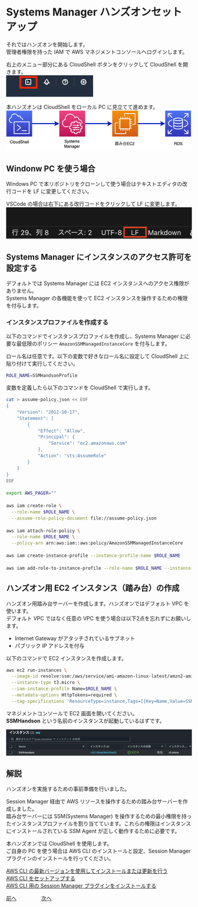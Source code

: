 # Systems Manager ハンズオンセットアップ

それではハンズオンを開始します。  
管理者権限を持った IAM で AWS マネジメントコンソールへログインします。  

右上のメニュー部分にある CloudShell ボタンをクリックして CloudShell を開きます。  
![img](img/cloudshell.png)   

本ハンズオンは CloudShell をローカル PC に見立てて進めます。    
![img](img/handson_diagram.drawio.png)

## Windonw PC を使う場合

Windows PC で本リポジトリをクローンして使う場合はテキストエディタの改行コードを LF に変更してください。  

VSCode の場合は右下にある改行コードをクリックして LF に変更します。  
![img](img/chap01_vscode_lf.png)


## Systems Manager にインスタンスのアクセス許可を設定する

デフォルトでは Systems Manager には EC2 インスタンスへのアクセス権限がありません。  
Systems Manager の各機能を使って EC2 インスタンスを操作するための権限を付与します。  

### インスタンスプロファイルを作成する

以下のコマンドでインスタンスプロファイルを作成し、Systems Manager に必要な最低限のポリシー `AmazonSSMManagedInstanceCore` を付与します。  

ロール名は任意です。以下の変数で好きなロール名に設定して CloudShell 上に貼り付けて実行してください。  

```bash
ROLE_NAME=SSMHandsonProfile
```

変数を定義したら以下のコマンドを CloudShell で実行します。  

```bash
cat > assume-policy.json << EOF
{
    "Version": "2012-10-17",
    "Statement": [
        {
            "Effect": "Allow",
            "Principal": {
                "Service": "ec2.amazonaws.com"
            },
            "Action": "sts:AssumeRole"
        }
    ]
}
EOF

export AWS_PAGER=""

aws iam create-role \
  --role-name $ROLE_NAME \
  --assume-role-policy-document file://assume-policy.json

aws iam attach-role-policy \
  --role-name $ROLE_NAME \
  --policy-arn arn:aws:iam::aws:policy/AmazonSSMManagedInstanceCore

aws iam create-instance-profile --instance-profile-name $ROLE_NAME

aws iam add-role-to-instance-profile --role-name $ROLE_NAME --instance-profile-name $ROLE_NAME
```

## ハンズオン用 EC2 インスタンス（踏み台）の作成

ハンズオン用踏み台サーバーを作成します。ハンズオンではデフォルト VPC を使います。  
デフォルト VPC ではなく任意の VPC を使う場合は以下2点を忘れずにお願いします。    

- Internet Gateway がアタッチされているサブネット
- パブリック IP アドレスを付与


以下のコマンドで EC2 インスタンスを作成します。  

```bash
aws ec2 run-instances \
  --image-id resolve:ssm:/aws/service/ami-amazon-linux-latest/amzn2-ami-hvm-x86_64-gp2 \
  --instance-type t3.micro \
  --iam-instance-profile Name=$ROLE_NAME \
  --metadata-options HttpTokens=required \
  --tag-specifications 'ResourceType=instance,Tags=[{Key=Name,Value=SSMHandson}]' 'ResourceType=volume,Tags=[{Key=Name,Value=SSMHandson}]'
```

マネジメントコンソールで EC2 画面を開いてください。  
**SSMHandson** という名前のインスタンスが起動しているはずです。  

![ec2](./img/ec2_bastion.png)


## 解説

ハンズオンを実施するための事前準備を行いました。  

Session Manager 経由で AWS リソースを操作するための踏み台サーバーを作成しました。  
踏み台サーバーには SSM(Systems Manager) を操作するための最小権限を持ったインスタンスプロファイルを割り当てています。これらの権限はインスタンスにインストールされている SSM Agent が正しく動作するために必要です。    


本ハンズオンでは CloudShell を使用します。  
ご自身の PC を使う場合は AWS CLI のインストールと設定、Session Manager プラグインのインストールを行ってください。  

[AWS CLI の最新バージョンを使用してインストールまたは更新を行う](https://docs.aws.amazon.com/ja_jp/cli/latest/userguide/getting-started-install.html#cliv2-linux-install)  
[AWS CLI をセットアップする](https://docs.aws.amazon.com/ja_jp/cli/latest/userguide/getting-started-quickstart.html)  
[AWS CLI 用の Session Manager プラグインをインストールする](https://docs.aws.amazon.com/ja_jp/systems-manager/latest/userguide/session-manager-working-with-install-plugin.html)  


 [前へ](./README.md) &nbsp; &nbsp; &nbsp; &nbsp; &nbsp; &nbsp; &nbsp; &nbsp; [次へ](./chapter02.md) 



